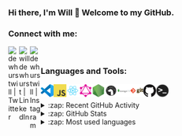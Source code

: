 ### Hi there, I'm Will 👋 Welcome to my GitHub.

### Connect with me:

[<img align="left" alt="dewhurstwill | Twitter" width="22px" src="https://cdn.jsdelivr.net/npm/simple-icons@v3/icons/twitter.svg" />][twitter]
[<img align="left" alt="willdewhurst | LinkedIn" width="22px" src="https://cdn.jsdelivr.net/npm/simple-icons@v3/icons/linkedin.svg" />][linkedin]
[<img align="left" alt="dewhurstwill | Instagram" width="22px" src="https://cdn.jsdelivr.net/npm/simple-icons@v3/icons/instagram.svg" />][instagram]

<br />

### Languages and Tools:

<img align="left" alt="Visual Studio Code" width="26px" src="https://raw.githubusercontent.com/github/explore/80688e429a7d4ef2fca1e82350fe8e3517d3494d/topics/visual-studio-code/visual-studio-code.png" />
<img align="left" alt="JavaScript" width="26px" src="https://raw.githubusercontent.com/github/explore/80688e429a7d4ef2fca1e82350fe8e3517d3494d/topics/javascript/javascript.png" />
<img align="left" alt="React" width="26px" src="https://raw.githubusercontent.com/github/explore/80688e429a7d4ef2fca1e82350fe8e3517d3494d/topics/react/react.png" />
<img align="left" alt="GraphQL" width="26px" src="https://raw.githubusercontent.com/github/explore/80688e429a7d4ef2fca1e82350fe8e3517d3494d/topics/graphql/graphql.png" />
<img align="left" alt="Node.js" width="26px" src="https://raw.githubusercontent.com/github/explore/80688e429a7d4ef2fca1e82350fe8e3517d3494d/topics/nodejs/nodejs.png" />
<img align="left" alt="Deno" width="26px" src="https://raw.githubusercontent.com/github/explore/361e2821e2dea67711cde99c9c40ed357061cf27/topics/deno/deno.png" />
<img align="left" alt="MongoDB" width="26px" src="https://raw.githubusercontent.com/github/explore/80688e429a7d4ef2fca1e82350fe8e3517d3494d/topics/mongodb/mongodb.png" />
<img align="left" alt="Git" width="26px" src="https://raw.githubusercontent.com/github/explore/80688e429a7d4ef2fca1e82350fe8e3517d3494d/topics/git/git.png" />
<img align="left" alt="GitHub" width="26px" src="https://raw.githubusercontent.com/github/explore/78df643247d429f6cc873026c0622819ad797942/topics/github/github.png" />
<img align="left" alt="Terminal" width="26px" src="https://raw.githubusercontent.com/github/explore/80688e429a7d4ef2fca1e82350fe8e3517d3494d/topics/terminal/terminal.png" />

<br />
<br />

<details>
  <summary>:zap: Recent GitHub Activity</summary>
  
  <!--START_SECTION:activity-->
1. 💪 Opened PR [#1320](https://github.com/Azure/application-gateway-kubernetes-ingress/pull/1320) in [Azure/application-gateway-kubernetes-ingress](https://github.com/Azure/application-gateway-kubernetes-ingress)
2. 💪 Opened PR [#2](https://github.com/tailwindtoolbox/Rainblur-Landing-Page/pull/2) in [tailwindtoolbox/Rainblur-Landing-Page](https://github.com/tailwindtoolbox/Rainblur-Landing-Page)
  <!--END_SECTION:activity-->
</details>

<details>
  <summary>:zap: GitHub Stats</summary>

  <img align="left" alt="dewhurstwill's GitHub Stats" src="https://github-readme-stats-mu-pearl.vercel.app/api?username=dewhurstwill&show_icons=true&hide_border=true" />
</details>

<details>
  <summary>:zap: Most used languages</summary>
  
  <img align="left" alt="dewhurstwill's GitHub Stats" src="https://github-readme-stats.vercel.app/api/top-langs/?username=dewhurstwill"/>
</details>

[twitter]: https://twitter.com/dewhurstwill
[instagram]: https://instagram.com/dewhurstwill
[linkedin]: https://linkedin.com/in/willdewhurst
